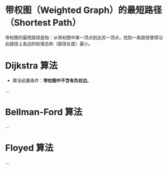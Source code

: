 # 带权图（Weighted Graph）的最短路径（Shortest Path）

带权图的最短路径是指：从带权图中某一顶点到达另一顶点，找到一条路径使得沿此路径上各边的权值总和（路径长度）最小。

# Dijkstra 算法

- 算法前置条件：**带权图中不含有负权边**。

...

# Bellman-Ford 算法

...

# Floyed 算法

...

<!-- EOF -->